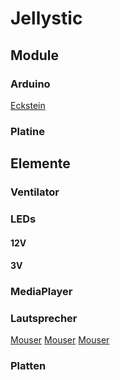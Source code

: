 # Jellystic
## Module
### Arduino
[Eckstein](https://eckstein-shop.de/HIMALAYAbasicUNOR3ATmega328PBoardATmega16U2mitUSBKabelArduinoUnoR3Kompatibel)
### Platine
## Elemente
### Ventilator
### LEDs
#### 12V
#### 3V
### MediaPlayer
### Lautsprecher
[Mouser](https://www.mouser.de/datasheet/2/670/ces_703116_28pm-1776391.pdf)
[Mouser](https://www.mouser.de/datasheet/2/670/ces_571423_28pm-1776271.pdf)
[Mouser](https://www.mouser.de/datasheet/2/670/ces_703316_28pm-1776322.pdf)
### Platten
